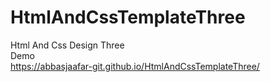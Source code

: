 # HtmlAndCssTemplateThree
Html And Css Design Three <br>
Demo <br>
https://abbasjaafar-git.github.io/HtmlAndCssTemplateThree/
